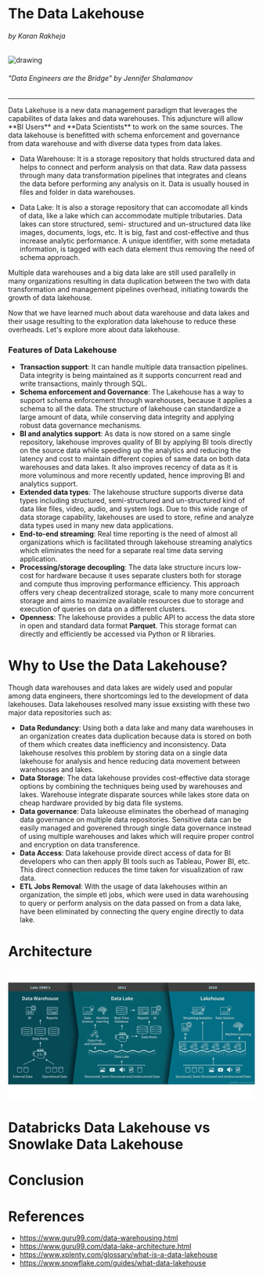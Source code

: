 # The Data Lakehouse

###### by Karan Rakheja


<img src="images\Data-Engineer_Graphic.png" alt="drawing"/>

###### "Data Engineers are the Bridge" by Jennifer Shalamanov
---
<p style="text-align: left; width: 100%;" >
Data Lakehuse is a new data management paradigm that leverages the capabilites of data lakes and data warehouses. This adjuncture will allow **BI Users** and **Data Scientists** to work on the same sources. The data lakehouse is benefitted with schema enforcement and governance from data warehouse and with diverse data types from data lakes.

* Data Warehouse: It is a storage repository that holds structured data and helps to connect and perform analysis on that data. Raw data passess through many data transformation pipelines that integrates and cleans the data before performing any analysis on it. Data is usually housed in files and folder in data warehouses.

* Data Lake: It is also a storage repository that can accomodate all kinds of data, like a lake which can accommodate multiple tributaries. Data lakes can store structured, semi- structured and un-structured data like images, documents, logs, etc. It is big, fast and cost-effective and thus increase analytic performance. A unique identifier, with some metadata information, is tagged with each data element thus removing the need of schema approach.


Multiple data warehouses and a big data lake are still used parallelly in many organizations resulting in data duplication between the two with data transformation and management pipelines overhead, initiating towards the growth of data lakehouse.
  
Now that we have learned much about data warehouse and data lakes and their usage resulting to the exploration data lakehouse to reduce these overheads. Let's explore more about data lakehouse. 

### Features of Data Lakehouse

* **Transaction support**: It can handle multiple data transaction pipelines. Data integrity is being maintained as it supports concurrent read and write transactions, mainly through SQL.
* **Schema enforcement and Governance**: The Lakehouse has a way to support schema enforcement through warehouses, because it applies a schema to all the data. The structure of lakehouse can standardize a large amount of data, while conserving data integrity and applying robust data governance mechanisms.
* **BI and analytics support**: As data is now stored on a same single repository, lakehouse improves quality of BI by applying BI tools directly on the source data while speeding up the analytics and reducing the latency and cost to maintain different copies of same data on both data warehouses and data lakes. It also improves recency of data as it is more voluminous and more recently updated, hence improving BI and analytics support.
* **Extended data types**: The lakehouse structure supports diverse data types including structured, semi-structured and un-structured kind of data like files, video, audio, and system logs. Due to this wide range of data storage capability, lakehouses are used to store, refine and analyze data types used in many new data applications.
* **End-to-end streaming**: Real time reporting is the need of almost all organizations which is facilitated through lakehouse streaming analytics which eliminates the need for a separate real time data serving application.
* **Processing/storage decoupling**: The data lake structure incurs low-cost for hardware because it uses separate clusters both for storage and compute thus improving performance efficiency. This approach offers very cheap decentralized storage, scale to many more concurrent storage and aims to maximize available resources due to storage and execution of queries on data on a different clusters.
* **Openness**: The lakehouse provides a public API to access the data store in open and standard data format **Parquet**. This storage format can directly and efficiently be accessed via Python or R libraries.

</p>

# Why to Use the Data Lakehouse?

<p style="text-align: left;">
Though data warehouses and data lakes are widely used and popular among data engineers, there shortcomings led to the development of data lakehouses. Data lakehouses resolved many issue exsisting with these two major data repositories such as:

* **Data Redundancy**: Using both a data lake and many data warehouses in an organization creates data duplication because data is stored on both of them which creates data  inefficiency and inconsistency. Data lakehouse resolves this problem by storing data on a single data lakehouse for analysis and hence reducing data movement between warehouses and lakes.
* **Data Storage**: The data lakehouse provides cost-effective data storage options by combining the techniques being used by warehouses and lakes. Warehouse integrate disparate sources while lakes store data on cheap hardware provided by big data file systems.
* **Data governance**: Data lakeouse eliminates the oberhead of managing data governance on multiple data repositories. Sensitive data can be easily managed and goverened through single data governance instead of using multiple warehouses and lakes which will require proper control and encryption on data transference.
* **Data Access**: Data lakehouse provide direct access of data for BI developers who can then apply BI tools such as Tableau, Power BI, etc. This direct connection reduces the time taken for visualization of raw data.
* **ETL Jobs Removal**: With the usage of data lakehouses within an organization, the simple etl jobs, which were used in data warehousing to query or perform analysis on the data passed on from a data lake, have been eliminated by connecting the query engine directly to data lake.


</p>


# Architecture

<img src="images\Data-Lakehouse-Architecture.png" alt="drawing"/>

# Databricks Data Lakehouse vs Snowlake Data Lakehouse

<p style="text-align: left;">


</p>

# Conclusion

<p style="text-align: left;">


</p>

# References

* https://www.guru99.com/data-warehousing.html
* https://www.guru99.com/data-lake-architecture.html
* https://www.xplenty.com/glossary/what-is-a-data-lakehouse
* https://www.snowflake.com/guides/what-data-lakehouse

